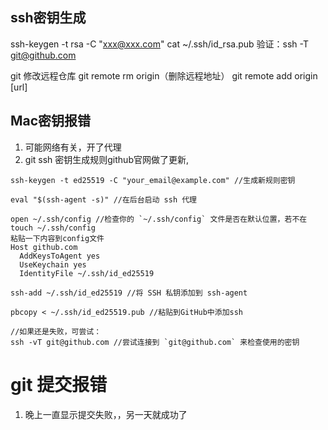 ## ssh密钥生成
ssh-keygen -t rsa -C "xxx@xxx.com"
cat ~/.ssh/id_rsa.pub
验证：ssh -T git@github.com

git 修改远程仓库
	git remote rm origin（删除远程地址）
	git remote add origin [url]

## Mac密钥报错
1. 可能网络有关，开了代理
2. git ssh 密钥生成规则github官网做了更新,
```
ssh-keygen -t ed25519 -C "your_email@example.com" //生成新规则密钥

eval "$(ssh-agent -s)" //在后台启动 ssh 代理

open ~/.ssh/config //检查你的 `~/.ssh/config` 文件是否在默认位置，若不在touch ~/.ssh/config
粘贴一下内容到config文件
Host github.com
  AddKeysToAgent yes
  UseKeychain yes
  IdentityFile ~/.ssh/id_ed25519

ssh-add ~/.ssh/id_ed25519 //将 SSH 私钥添加到 ssh-agent

pbcopy < ~/.ssh/id_ed25519.pub //粘贴到GitHub中添加ssh

//如果还是失败，可尝试：
ssh -vT git@github.com //尝试连接到 `git@github.com` 来检查使用的密钥
```



# git 提交报错
1. 晚上一直显示提交失败，，另一天就成功了